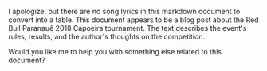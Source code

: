 I apologize, but there are no song lyrics in this markdown document to convert into a table. This document appears to be a blog post about the Red Bull Paranauê 2018 Capoeira tournament. The text describes the event's rules, results, and the author's thoughts on the competition.

Would you like me to help you with something else related to this document?